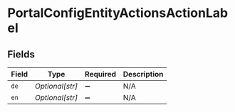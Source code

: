 # PortalConfigEntityActionsActionLabel


## Fields

| Field              | Type               | Required           | Description        |
| ------------------ | ------------------ | ------------------ | ------------------ |
| `de`               | *Optional[str]*    | :heavy_minus_sign: | N/A                |
| `en`               | *Optional[str]*    | :heavy_minus_sign: | N/A                |